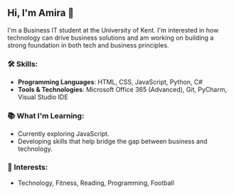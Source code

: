 ## Hi, I'm Amira 👋

I'm a Business IT student at the University of Kent. I'm interested in how technology can drive business solutions and am working on building a strong foundation in both tech and business principles. 

### 🛠️ Skills:

- **Programming Languages**: HTML, CSS, JavaScript, Python, C#
- **Tools & Technologies**: Microsoft Office 365 (Advanced), Git, PyCharm, Visual Studio IDE

### 📚 What I'm Learning:
- Currently exploring JavaScript.
- Developing skills that help bridge the gap between business and technology.

### 🌱 Interests:
- Technology, Fitness, Reading, Programming, Football
